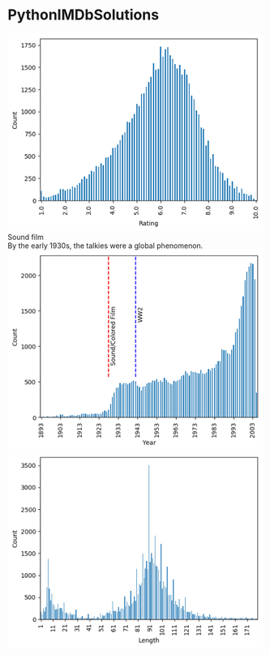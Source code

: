 # PythonIMDbSolutions

![picture alt](https://github.com/Shmilowitz/PythonIMDbSolutions/blob/master/RatingHist.png?raw=true)  
Sound film  
By the early 1930s, the talkies were a global phenomenon.  
![picture alt](https://github.com/Shmilowitz/PythonIMDbSolutions/blob/master/YearHist.png?raw=true)
![picture alt](https://github.com/Shmilowitz/PythonIMDbSolutions/blob/master/LengthHist.png?raw=true)
